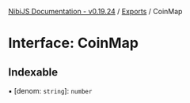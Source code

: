[NibiJS Documentation - v0.19.24](../intro.md) / [Exports](../modules.md) / CoinMap

# Interface: CoinMap

## Indexable

▪ [denom: `string`]: `number`
